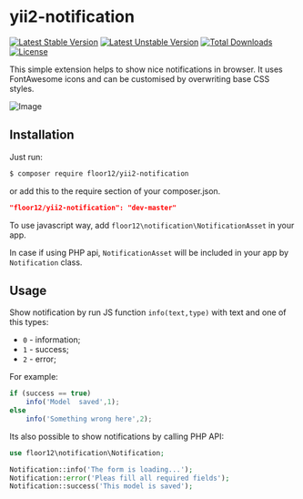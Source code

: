 # yii2-notification
[![Latest Stable Version](https://poser.pugx.org/floor12/yii2-notification/v/stable)](https://packagist.org/packages/floor12/yii2-notification)
[![Latest Unstable Version](https://poser.pugx.org/floor12/yii2-notification/v/unstable)](https://packagist.org/packages/floor12/yii2-notification)
[![Total Downloads](https://poser.pugx.org/floor12/yii2-notification/downloads)](https://packagist.org/packages/floor12/yii2-notification)
[![License](https://poser.pugx.org/floor12/yii2-notification/license)](https://packagist.org/packages/floor12/yii2-notification)

This simple extension helps to show nice notifications in browser. 
It uses FontAwesome icons and can be customised by overwriting base CSS styles.  

![Image](https://floor12.net/images/yii2-notification.png)

Installation
------------
Just run:
```bash
$ composer require floor12/yii2-notification
```
or add this to the require section of your composer.json.
```json
"floor12/yii2-notification": "dev-master"
```

To use javascript way, add `floor12\notification\NotificationAsset` in your app.

In case if using  PHP api, `NotificationAsset` will be included in your app by `Notification` class.

Usage
-----
Show notification by run JS function `info(text,type)` with text and one of this types:

- `0` - information;
- `1` - success;
- `2` - error;

For example:

```js 
if (success == true)
    info('Model  saved',1);    
else
    info('Something wrong here',2);
```

Its also possible to show notifications by calling PHP API: 

```php
use floor12\notification\Notification;

Notification::info('The form is loading...');
Notification::error('Pleas fill all required fields');
Notification::success('This model is saved');
```

